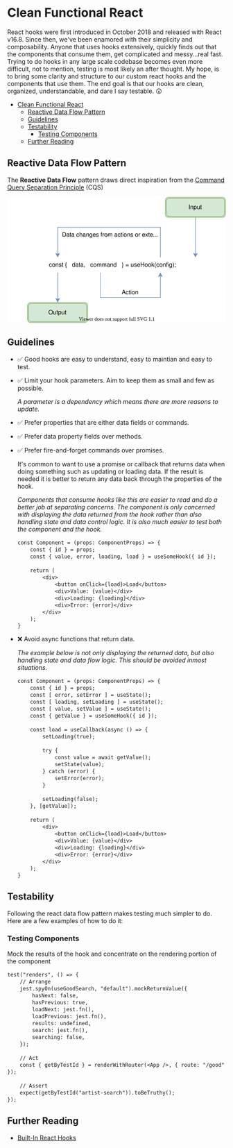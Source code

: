 # Clean Functional React

React hooks were first introduced in October 2018 and released with React v16.8.  Since then, we've been enamored with their simplicity and composability. Anyone that uses hooks extensively, quickly finds out that the components that consume them, get complicated and messy...real fast. Trying to do hooks in any large scale codebase becomes even more difficult, not to mention, testing is most likely an after thought. My hope, is to bring some clarity and structure to our custom react hooks and the components that use them.  The end goal is that our hooks are clean, organized, understandable, and dare I say testable. 😲

- [Clean Functional React](#clean-functional-react)
  - [Reactive Data Flow Pattern](#reactive-data-flow-pattern)
  - [Guidelines](#guidelines)
  - [Testability](#testability)
    - [Testing Components](#testing-components)
  - [Further Reading](#further-reading)

## Reactive Data Flow Pattern

The **Reactive Data Flow** pattern draws direct inspiration from the [Command Query Separation Principle](https://en.wikipedia.org/wiki/Command%E2%80%93query_separation) (CQS)

![react hooks data flow diagram](./docs/assets/clean-react-hook.drawio.svg)

## Guidelines

- ✅ Good hooks are easy to understand, easy to maintian and easy to test.

- ✅ Limit your hook parameters.  Aim to keep them as small and few as possible.

  _A parameter is a dependency which means there are more reasons to update._

- ✅ Prefer properties that are either data fields or commands.

- ✅ Prefer data property fields over methods.

- ✅ Prefer fire-and-forget commands over promises.

  It's common to want to use a promise or callback that returns data when doing something such as updating or loading data. If the result is needed it is better to return any data back through the properties of the hook.

  _Components that consume hooks like this are easier to read and do a better job at separating concerns.  The component is only concerned with displaying the data returned from the hook rather than also handling state and data control logic. It is also much easier to test both the component and the hook._

    ```typescriptreact
    const Component = (props: ComponentProps) => {
        const { id } = props;
        const { value, error, loading, load } = useSomeHook({ id });

        return (
            <div>
                <button onClick={load}>Load</button>
                <div>Value: {value}</div>
                <div>Loading: {loading}</div>
                <div>Error: {error}</div>
            </div>
        );
    }
    ```

- ❌ Avoid async functions that return data.

  _The example below is not only displaying the returned data, but also handling state and data flow logic. This should be avoided inmost situations._

    ```typescriptreact
    const Component = (props: ComponentProps) => {
        const { id } = props;
        const [ error, setError ] = useState();
        const [ loading, setLoading ] = useState();
        const [ value, setValue ] = useState();
        const { getValue } = useSomeHook({ id });

        const load = useCallback(async () => {
            setLoading(true);

            try {
                const value = await getValue();
                setState(value);
            } catch (error) {
                setError(error);
            }

            setLoading(false);
        }, [getValue]);

        return (
            <div>
                <button onClick={load}>Load</button>
                <div>Value: {value}</div>
                <div>Loading: {loading}</div>
                <div>Error: {error}</div>
            </div>
        );
    }
    ```

## Testability

Following the react data flow pattern makes testing much simpler to do.  Here are a few examples of how to do it:

### Testing Components

Mock the results of the hook and concentrate on the rendering portion of the component

```typescriptreact
test("renders", () => {
    // Arrange
    jest.spyOn(useGoodSearch, "default").mockReturnValue({
        hasNext: false,
        hasPrevious: true,
        loadNext: jest.fn(),
        loadPrevious: jest.fn(),
        results: undefined,
        search: jest.fn(),
        searching: false,
    });

    // Act
    const { getByTestId } = renderWithRouter(<App />, { route: "/good" });

    // Assert
    expect(getByTestId("artist-search")).toBeTruthy();
});
```

## Further Reading

- [Built-In React Hooks](./docs/built-in-react-hooks.md)